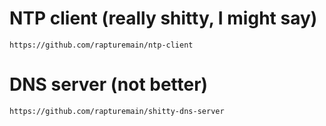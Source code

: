 # NTP client (really shitty, I might say)
`https://github.com/rapturemain/ntp-client`

# DNS server (not better)
`https://github.com/rapturemain/shitty-dns-server`